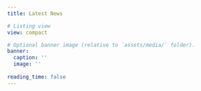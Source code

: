 ```yaml
---
title: Latest News

# Listing view
view: compact

# Optional banner image (relative to `assets/media/` folder).
banner:
  caption: ''
  image: ''
  
reading_time: false
---
```

